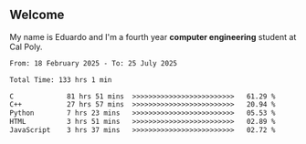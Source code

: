 ## Welcome

 My name is Eduardo and I'm a fourth year **computer engineering** student at Cal Poly.

<!--START_SECTION:waka-->

```txt
From: 18 February 2025 - To: 25 July 2025

Total Time: 133 hrs 1 min

C             81 hrs 51 mins  >>>>>>>>>>>>>>>>>>>>>>>>>   61.29 %
C++           27 hrs 57 mins  >>>>>>>>>>>>>>>>>>>>>>>>>   20.94 %
Python        7 hrs 23 mins   >>>>>>>>>>>>>>>>>>>>>>>>>   05.53 %
HTML          3 hrs 51 mins   >>>>>>>>>>>>>>>>>>>>>>>>>   02.89 %
JavaScript    3 hrs 37 mins   >>>>>>>>>>>>>>>>>>>>>>>>>   02.72 %
```

<!--END_SECTION:waka-->

<!--
**lalog12/lalog12** is a ✨ _special_ ✨ repository because its `README.md` (this file) appears on your GitHub profile.

Here are some ideas to get you started:

- 🔭 I’m currently working on ...
- 🌱 I’m currently learning ...
- 👯 I’m looking to collaborate on ...
- 🤔 I’m looking for help with ...
- 💬 Ask me about ...
- 📫 How to reach me: ...
- 😄 Pronouns: ...
- ⚡ Fun fact: ...
-->
